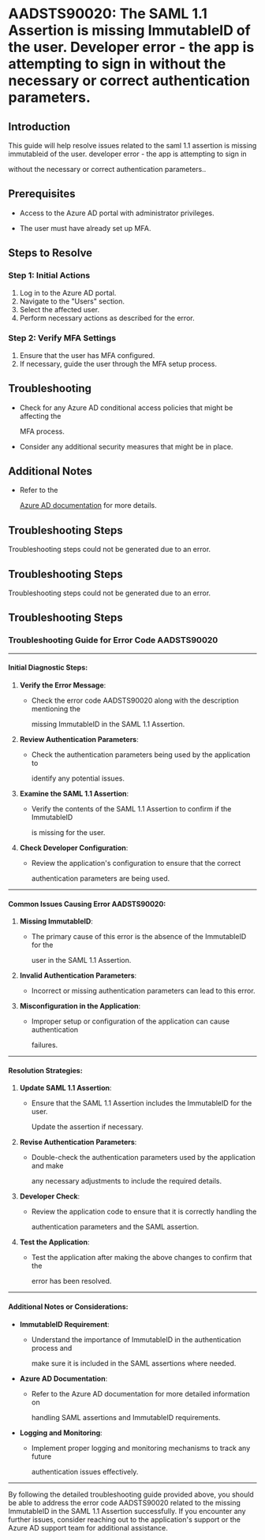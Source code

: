 
# AADSTS90020: The SAML 1.1 Assertion is missing ImmutableID of the user. Developer error - the app is attempting to sign in without the necessary or correct authentication parameters.


## Introduction

This guide will help resolve issues related to the saml 1.1 assertion is missing
immutableid of the user. developer error - the app is attempting to sign in

without the necessary or correct authentication parameters..


## Prerequisites


* Access to the Azure AD portal with administrator privileges.

* The user must have already set up MFA.


## Steps to Resolve


### Step 1: Initial Actions

1. Log in to the Azure AD portal.
2. Navigate to the "Users" section.
3. Select the affected user.
4. Perform necessary actions as described for the error.


### Step 2: Verify MFA Settings

1. Ensure that the user has MFA configured.
2. If necessary, guide the user through the MFA setup process.


## Troubleshooting


* Check for any Azure AD conditional access policies that might be affecting the

  MFA process.

* Consider any additional security measures that might be in place.


## Additional Notes


* Refer to the

  [Azure AD 
documentation](https://learn.microsoft.com/en-us/azure/active-directory/)
  for more details.


## Troubleshooting Steps

Troubleshooting steps could not be generated due to an error.


## Troubleshooting Steps

Troubleshooting steps could not be generated due to an error.


## Troubleshooting Steps


### Troubleshooting Guide for Error Code AADSTS90020

***


#### Initial Diagnostic Steps:

1. **Verify the Error Message**:
   * Check the error code AADSTS90020 along with the description mentioning the

     missing ImmutableID in the SAML 1.1 Assertion.
2. **Review Authentication Parameters**:
   * Check the authentication parameters being used by the application to

     identify any potential issues.
3. **Examine the SAML 1.1 Assertion**:
   * Verify the contents of the SAML 1.1 Assertion to confirm if the ImmutableID

     is missing for the user.
4. **Check Developer Configuration**:
   * Review the application's configuration to ensure that the correct

     authentication parameters are being used.

***


#### Common Issues Causing Error AADSTS90020:

1. **Missing ImmutableID**:
   * The primary cause of this error is the absence of the ImmutableID for the

     user in the SAML 1.1 Assertion.
2. **Invalid Authentication Parameters**:
   * Incorrect or missing authentication parameters can lead to this error.

3. **Misconfiguration in the Application**:
   * Improper setup or configuration of the application can cause authentication

     failures.

***


#### Resolution Strategies:

1. **Update SAML 1.1 Assertion**:

   * Ensure that the SAML 1.1 Assertion includes the ImmutableID for the user.

     Update the assertion if necessary.

2. **Revise Authentication Parameters**:

   * Double-check the authentication parameters used by the application and make

     any necessary adjustments to include the required details.

3. **Developer Check**:

   * Review the application code to ensure that it is correctly handling the

     authentication parameters and the SAML assertion.

4. **Test the Application**:
   * Test the application after making the above changes to confirm that the

     error has been resolved.

***


#### Additional Notes or Considerations:


* **ImmutableID Requirement**:

  * Understand the importance of ImmutableID in the authentication process and

    make sure it is included in the SAML assertions where needed.


* **Azure AD Documentation**:

  * Refer to the Azure AD documentation for more detailed information on

    handling SAML assertions and ImmutableID requirements.


* **Logging and Monitoring**:

  * Implement proper logging and monitoring mechanisms to track any future

    authentication issues effectively.

*** 

By following the detailed troubleshooting guide provided above, you should be
able to address the error code AADSTS90020 related to the missing ImmutableID in
the SAML 1.1 Assertion successfully. If you encounter any further issues,
consider reaching out to the application's support or the Azure AD support team
for additional assistance.